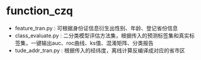 # function_czq
- feature_tran.py : 可根据身份证信息衍生出性别、年龄、登记省份信息
- class_evaluate.py : 二分类模型评估方法集，根据传入的预测标签集和真实标签集，一键输出auc、roc曲线、ks值、混淆矩阵、分类报告
- tude_addr_tran.py : 根据传入的经纬度，离线计算反编译成对应的省市区
